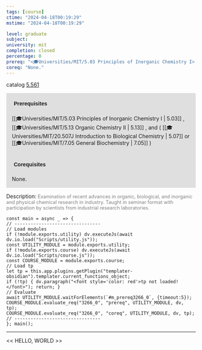 ```yaml
---
tags: [course]
ctime: "2024-04-18T00:19:29"
mstime: "2024-04-18T00:19:29"

level: graduate
subject: 
university: mit
completion: closed
percentage: 0
prereq: "<🎓Universities/MIT/5.03 Principles of Inorganic Chemistry I> , <🎓Universities/MIT/5.13 Organic Chemistry II> , and ( <🎓Universities/MIT/20.507J Introduction to Biological Chemistry> or <🎓Universities/MIT/7.05 General Biochemistry> )"
coreq: "None."
---
```


catalog [5.561](http://student.mit.edu/catalog/m5b.html#5.561)

<span style="display: block; padding: 15px; background-color: rgb(100, 100, 100, 0.2);"><font id="m_prereq3266_0" style="display: block; font-family: Arial, sans-serif; font-weight: bold; padding: 5px">Prerequisites</font><br><span id="prereq3266_0">[[🎓Universities/MIT/5.03 Principles of Inorganic Chemistry I | 5.03]] , [[🎓Universities/MIT/5.13 Organic Chemistry II | 5.13]] , and ( [[🎓Universities/MIT/20.507J Introduction to Biological Chemistry | 5.07]] or [[🎓Universities/MIT/7.05 General Biochemistry | 7.05]] )</span></span>
<span style="display: block; padding: 15px; background-color: rgb(100, 100, 100, 0.2);"><font id="m_coreq3266_0" style="display: block; font-family: Arial, sans-serif; font-weight: bold; padding: 5px">Corequisites</font><br><span id="coreq3266_0">None.</span></span>

<font style="">Description:</font>
<font style="color: grey; font-size: 0.8rem;">Examination of recent advances in organic, biological, and inorganic and physical chemical research in industry. Taught in seminar format with participation by scientists from industrial research laboratories.</font>

```dataviewjs
const main = async _ => {
// --------------------------------
// Load modules
if (!module.exports.utility) dv.executeJs(await dv.io.load("Scripts/utility.js"));
const UTILITY_MODULE = module.exports.utility;
if (!module.exports.course) dv.executeJs(await dv.io.load("Scripts/course.js"));
const COURSE_MODULE = module.exports.course;
// Load tp
let tp = this.app.plugins.getPlugin("templater-obsidian").templater.current_functions_object;
if (!tp) { dv.paragraph("<font style='color: red'>tp not loaded!</font>"); return; }
// Evaluate
await UTILITY_MODULE.waitForElements(`#m_prereq3266_0`, {timeout:5});
COURSE_MODULE.evaluate_req("3266_0", "prereq", UTILITY_MODULE, dv, tp);
COURSE_MODULE.evaluate_req("3266_0", "coreq", UTILITY_MODULE, dv, tp);
// --------------------------------
}; main();
```

---

<< HELLO, WORLD >>
